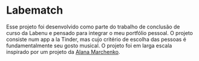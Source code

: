 # Labematch

Esse projeto foi desenvolvido como parte do trabalho de conclusão de curso da Labenu e pensado para integrar o meu portfólio pessoal. O projeto consiste num app a la Tinder, mas cujo critério de escolha das pessoas é fundamentalmente seu gosto musical. O projeto foi em larga escala inspirado por um projeto da [Alana Marchenko](https://www.behance.net/alenamarchenko).
